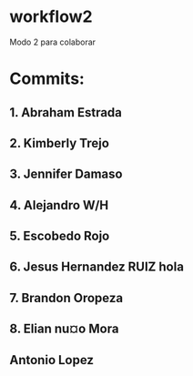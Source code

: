 # workflow2
Modo  2 para colaborar

# Commits:

## 1. Abraham Estrada

## 2. Kimberly Trejo

## 3. Jennifer Damaso

## 4. Alejandro W/H

## 5. Escobedo Rojo

## 6. Jesus Hernandez RUIZ hola

## 7. Brandon Oropeza

## 8. Elian nu¤o Mora

## Antonio Lopez
